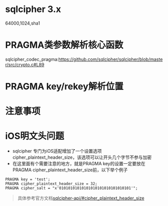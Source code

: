 # sqlcipher 3.x
64000,1024,sha1
# PRAGMA类参数解析核心函数
sqlcipher_codec_pragma:https://github.com/sqlcipher/sqlcipher/blob/master/src/crypto.c#L89
# PRAGMA key/rekey解析位置
# 注意事项
# iOS明文头问题
- sqlcipher 专门为iOS适配增加了一个设置选项cipher_plaintext_header_size，该选项可以让开头几个字节不参与加密
- 在这里面有个需要注意的地方，就是PRAGMA key的设置一定要放在PRAGMA cipher_plaintext_header_size前，以下举个例子
```
PRAGMA key = 'test';
PRAGMA cipher_plaintext_header_size = 32;
PRAGMA cipher_salt = "x'01010101010101010101010101010101'";
```
> 具体参考官方文档[sqlcipher-api/#cipher_plaintext_header_size](https://www.zetetic.net/sqlcipher/sqlcipher-api/#cipher_plaintext_header_size)
